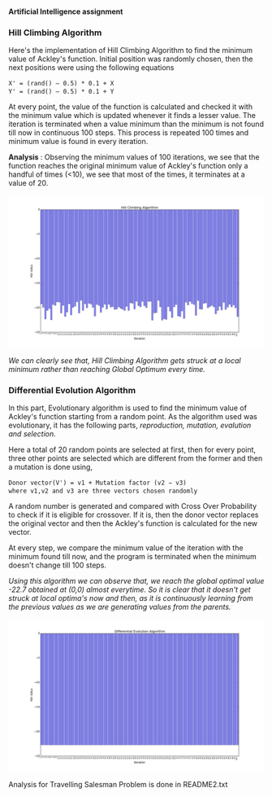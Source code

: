 #### Artificial Intelligence assignment

### Hill Climbing Algorithm

Here's the implementation of Hill Climbing Algorithm to find the minimum value of Ackley's function. Initial position was randomly chosen, then the next positions were using the following equations

    X' = (rand() – 0.5) * 0.1 + X
    Y' = (rand() – 0.5) * 0.1 + Y

At every point, the value of the function is calculated and checked it with the minimum value which is updated whenever it finds a lesser value. The iteration is terminated when a value minimum than the minimum is not found till now in continuous 100 steps. This process is repeated 100 times and minimum value is found in every iteration.

**Analysis** : Observing the minimum values of 100 iterations, we see that the function reaches the original minimum value of Ackley's function only a handful of times (<10), we see that most of the times, it terminates at a value of 20.

![Hill Climbing Algorithm](./figure_2.jpeg)

*We can clearly see that, Hill Climbing Algorithm gets struck at a local minimum rather than reaching Global Optimum every time.*


### Differential Evolution Algorithm

In this part, Evolutionary algorithm is used to find the minimum value of Ackley's function starting from a random point.
As the algorithm used was evolutionary, it has the following parts, *reproduction, mutation, evalution and selection*.

Here a total of 20 random points are selected at first, then for every point, three other points are selected which are different from the former and then a mutation is done using,

    Donor vector(V') = v1 + Mutation factor (v2 − v3)  
    where v1,v2 and v3 are three vectors chosen randomly

A random number is generated and compared with Cross Over Probability to check if it is eligible for crossover.
If it is, then the donor vector replaces the original vector and then the Ackley's function is calculated for the new vector.

At every step, we compare the minimum value of the iteration with the minimum found till now, and the program is terminated when the minimum doesn't change till 100 steps.

*Using this algorithm we can observe that, we reach the global optimal value -22.7 obtained at (0,0) almost everytime. So it is clear that it doesn't get struck at local optima's now and then, as it is continuously learning from the previous values as we are generating values from the parents.*

![Evolutionary Algorithm](./figure_1.jpeg)

Analysis for Travelling Salesman Problem is done in README2.txt
